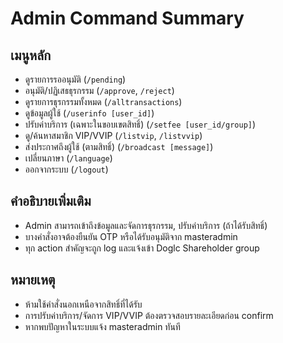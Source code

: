 # Admin Command Summary

## เมนูหลัก
- ดูรายการรออนุมัติ (`/pending`)
- อนุมัติ/ปฏิเสธธุรกรรม (`/approve`, `/reject`)
- ดูรายการธุรกรรมทั้งหมด (`/alltransactions`)
- ดูข้อมูลผู้ใช้ (`/userinfo [user_id]`)
- ปรับค่าบริการ (เฉพาะในขอบเขตสิทธิ์) (`/setfee [user_id/group]`)
- ดู/ค้นหาสมาชิก VIP/VVIP (`/listvip`, `/listvvip`)
- ส่งประกาศถึงผู้ใช้ (ตามสิทธิ์) (`/broadcast [message]`)
- เปลี่ยนภาษา (`/language`)
- ออกจากระบบ (`/logout`)

## คำอธิบายเพิ่มเติม
- Admin สามารถเข้าถึงข้อมูลและจัดการธุรกรรม, ปรับค่าบริการ (ถ้าได้รับสิทธิ์)
- บางคำสั่งอาจต้องยืนยัน OTP หรือได้รับอนุมัติจาก masteradmin
- ทุก action สำคัญจะถูก log และแจ้งเข้า Doglc Shareholder group

## หมายเหตุ
- ห้ามใช้คำสั่งนอกเหนือจากสิทธิ์ที่ได้รับ
- การปรับค่าบริการ/จัดการ VIP/VVIP ต้องตรวจสอบรายละเอียดก่อน confirm
- หากพบปัญหาในระบบแจ้ง masteradmin ทันที
